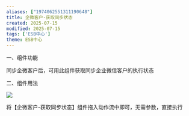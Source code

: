 ```yaml
---
aliases: ["1974062551311190648"]
title: 企微客户-获取同步状态
created: 2025-07-15
modified: 2025-07-15
tags: ['ESB中心']
theme: ESB中心
---
```


一、组件功能

同步企微客户后，可用此组件获取同步企业微信客户的执行状态

二、组件用法

![](030100220404628bffbf10f47bf82a97.jpg)

将【企微客户-获取同步状态】组件拖入动作流中即可，无需参数，直接执行